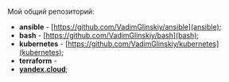 Мой общий репозиторий:

- **ansible** - [https://github.com/VadimGlinskiy/ansible](ansible);
- **bash** - [https://github.com/VadimGlinskiy/bash](bash);
- **kubernetes** - [https://github.com/VadimGlinskiy/kubernetes](kubernetes);
- **terraform** -
- **[yandex.cloud](https://github.com/VadimGlinskiy/yc-cli)**;
